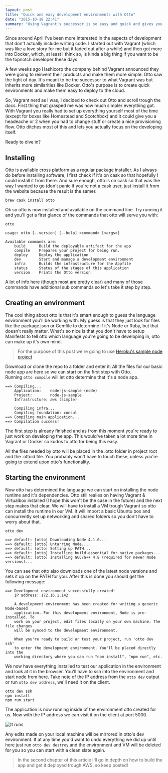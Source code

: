 ```yaml
---
layout: post
title: "Quick and easy development environments with Otto"
date: "2015-10-18 22:41"
summary: "Using Vagrant's successor is so easy and quick and gives you a way more convenient flow of developing applications."
---
```


Since around April I've been more interested in the aspects of development that don't actually include writing code. I started out with Vagrant (which was like a love story for me but it faded out after a while) and then got more into Docker, which, at least I think so, is kinda a big thing if you want to be the topnotch developer these days.

A few weeks ago Hashicorp the company behind Vagrant announced they were going to reinvent their products and make them more simple. Otto saw the light of day. It's meant to be the successor to what Vagrant was but inherits more similarities like Docker. Otto's purpose is to create quick environments and make them easy to deploy to the cloud.

So, Vagrant nerd as I was, I decided to check out Otto and scroll trough the docs. First thing that grasped me was how much simpler everything got. With Vagrant you really had to set up everything yourself most of the time (except for boxes like Homestead and Scotchbox) and it could give you a headeache or 2 when you had to change stuff or create a nice provisioning flow. Otto ditches most of this and lets you actually focus on the developing itself.

Ready to dive in?

## Installing

Otto is available cross platform as a regular package installer. As I always do before installing software, I first check if it's on cask so that hopefully I could install it from there. And sure enough, otto is on cask so that was the way I wanted to go (don't panic if you're not a cask user, just install it from the website because the result is the same):

`brew cask install otto`

Ok so otto is now installed and available on the command line. Try running it and you'll get a first glance of the commands that otto will serve you with:

```console
otto

usage: otto [--version] [--help] <command> [<args>]

Available commands are:
    build      Build the deployable artifact for the app
    compile    Prepares your project for being run.
    deploy     Deploy the application
    dev        Start and manage a development environment
    infra      Builds the infrastructure for the Appfile
    status     Status of the stages of this application
    version    Prints the Otto version
```

A lot of info here (though most are pretty clear) and many of those commands have additional sub commands so let's take it step by step.

## Creating an environment

The cool thing about otto is that it's smart enough to guess the language environment you'll be working with. My guess is that they just look for files like the package.json or Gemfile to determine if it's Node or Ruby, but that doesn't really matter. What's so nice is that you don't have to setup Manifests to tell otto which language you're going to be developing in, otto can make up it's own mind.

> For the purpose of this post we're going to use [Heroku's sample node project](https://github.com/heroku/node-js-sample)

Download or clone the repo to a folder and enter it. All the files for our basic node app are here so we can start on the first step with Otto.  
Running `otto compile` will let otto determine that it's a node app.

```console
==> Compiling...
    Application:    node-js-sample (node)
    Project:        node-js-sample
    Infrastructure: aws (simple)

    Compiling infra...
    Compiling foundation: consul
==> Compiling main application...
==> Compilation success!
```

The first step is already finished and as from this moment you're ready to just work on developing the app. This would've taken a lot more time in Vagrant or Docker so kudos to otto for being this easy.

All the files needed by otto will be placed in the .otto folder in project root and the .ottoid file. You probably won't have to touch these, unless you're going to extend upon otto's functionality.

## Starting the environment

Now otto has determined the language we can start on installing the node runtime and it's dependencies. Otto still realies on having Vagrant & Virtualbox installed (I hope this won't be the case in the future) and the next step makes that clear. We will have to install a VM trough Vagrant so otto can install the runtime in our VM. It will import a basic Ubuntu box and concurrently set up networking and shared folders so you don't have to worry about that.

`otto dev`

```console
==> default: [otto] Downloading Node 4.1.0...
==> default: [otto] Untarring Node...
==> default: [otto] Setting up PATH...
==> default: [otto] Installing build-essential for native packages...
==> default: [otto] Installing GCC/G++ 4.8 (required for newer Node versions)...
```

You can see that otto also downloads one of the latest node versions and sets it up on the PATH for you. After this is done you should get the following message:

```console
==> Development environment successfully created!
    IP address: 172.16.1.142

    A development environment has been created for writing a generic Node-based
    application. For this development environment, Node is pre-installed. To
    work on your project, edit files locally on your own machine. The file changes
    will be synced to the development environment.

    When you're ready to build or test your project, run 'otto dev ssh'
    to enter the development environment. You'll be placed directly into the
    working directory where you can run "npm install", "npm run", etc.
```

We now have everything installed to test our application in the environment and look at it in the browser. You'll have to ssh into the environment and start node from here. Take note of the IP address from the `otto dev` output or run `otto dev address`, we'll need it on the client.

```console
otto dev ssh
npm install
npm run start
```

The application is now running inside of the environment otto created for us. Now with the IP address we can visit it on the client at port 5000.

![It runs](https://imgur.com/vWIWKHz.png)

Any edits made on your local machine will be mirrored in otto's dev environment. If at any time you'd want to undo everything we did up until here just run `otto dev destroy` and the environment and VM will be deleted for you so you can start with a clean slate again.

> In the second chapter of this article I'll go in depth on how to build the app and get it deployed trough AWS, so keep posted!
